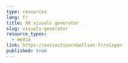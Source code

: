 ```yaml
---
type: resources
lang: fr
title: XR visuals generator
slug: visuals-generator
resource_types:
  - media
link: https://extinctionrebellion.fr/vizgen
published: true
---
```

